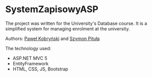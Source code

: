# SystemZapisowyASP

The project was written for the University's Database course. It is a simplified system for managing enrolment at the university. 

Authors: [Paweł Kobryński](https://github.com/blc132) and [Szymon Pituła](https://github.com/JJMPdsk) 

The technology used:
  - ASP.NET MVC 5
  - EntityFramework
  - HTML, CSS, JS, Bootstrap
